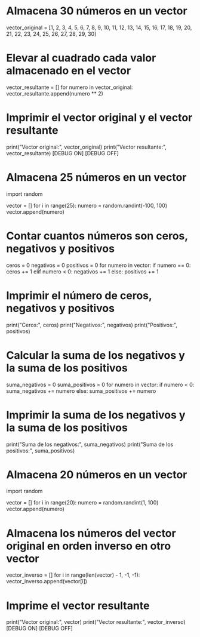 # Almacena 30 números en un vector
vector_original = [1, 2, 3, 4, 5, 6, 7, 8, 9, 10, 11, 12, 13, 14, 15, 16, 17, 18, 19, 20, 21, 22, 23, 24, 25, 26, 27, 28, 29, 30]

# Elevar al cuadrado cada valor almacenado en el vector
vector_resultante = []
for numero in vector_original:
  vector_resultante.append(numero ** 2)

# Imprimir el vector original y el vector resultante
print("Vector original:", vector_original)
print("Vector resultante:", vector_resultante) 
[DEBUG ON]
[DEBUG OFF]



# Almacena 25 números en un vector
import random

vector = []
for i in range(25):
  numero = random.randint(-100, 100)
  vector.append(numero)

# Contar cuantos números son ceros, negativos y positivos
ceros = 0
negativos = 0
positivos = 0
for numero in vector:
  if numero == 0:
    ceros += 1
  elif numero < 0:
    negativos += 1
  else:
    positivos += 1

# Imprimir el número de ceros, negativos y positivos
print("Ceros:", ceros)
print("Negativos:", negativos)
print("Positivos:", positivos)

# Calcular la suma de los negativos y la suma de los positivos
suma_negativos = 0
suma_positivos = 0
for numero in vector:
  if numero < 0:
    suma_negativos += numero
  else:
    suma_positivos += numero

# Imprimir la suma de los negativos y la suma de los positivos
print("Suma de los negativos:", suma_negativos)
print("Suma de los positivos:", suma_positivos)




# Almacena 20 números en un vector
import random

vector = []
for i in range(20):
  numero = random.randint(1, 100)
  vector.append(numero)

# Almacena los números del vector original en orden inverso en otro vector
vector_inverso = []
for i in range(len(vector) - 1, -1, -1):
  vector_inverso.append(vector[i])

# Imprime el vector resultante
print("Vector original:", vector)
print("Vector resultante:", vector_inverso)
[DEBUG ON]
[DEBUG OFF]

